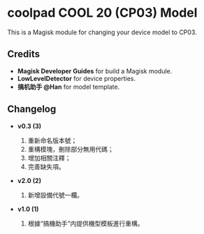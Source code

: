 # coolpad COOL 20 (CP03) Model

This is a Magisk module for changing your device model to CP03.

## Credits

- **Magisk Developer Guides** for build a Magisk module.
- **LowLevelDetector** for device properties.
- **搞机助手 @Han** for model template.

## Changelog

- **v0.3 (3)**
  1. 重新命名版本號；
  2. 重構模塊，刪除部分無用代碼；
  3. 增加相關注釋；
  4. 完善缺失項。
- **v2.0 (2)**
  1. 新增設備代號一欄。

- **v1.0 (1)**
  1. 根據“搞機助手”内提供機型模板進行重構。